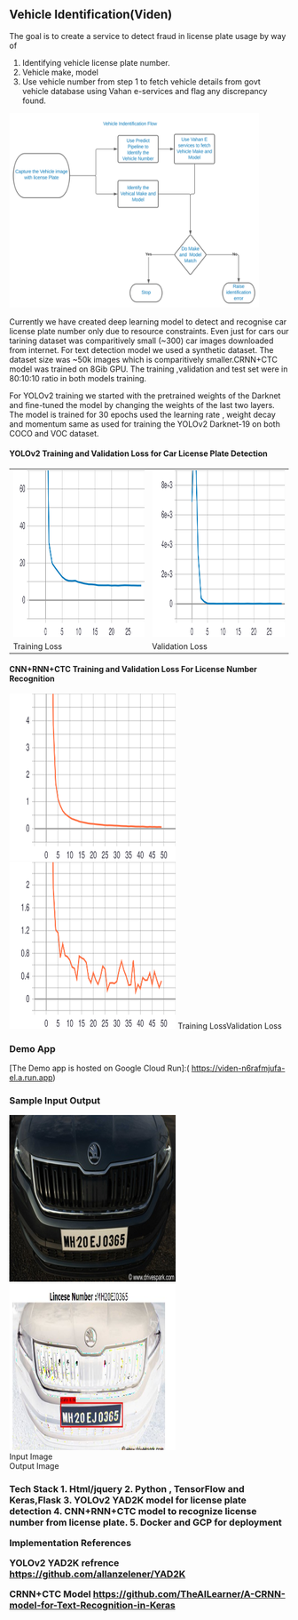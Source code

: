 
<h2>Vehicle Identification(Viden)</h2>

The goal is to create a service to detect fraud in license plate usage by way of 
1. Identifying vehicle  license plate number.
2. Vehicle make, model 
3. Use vehicle number from step 1 to fetch vehicle details from govt vehicle database 
   using Vahan e-services and flag any discrepancy found.
  
  <img src="img/flow.svg" width="450" height="350">                 

Currently we have created deep learning model to detect and recognise car license plate number only due to resource constraints.
Even just for cars our tarining dataset was comparitively small (~300) car images downloaded from internet. For text detection 
model we used a synthetic dataset. The dataset size was ~50k images which is comparitively smaller.CRNN+CTC model was trained 
on 8Gib GPU. The training ,validation and test set were in 80:10:10 ratio in both models training. 

For YOLOv2 training we started with the pretrained weights of the Darknet and fine-tuned the model by changing the weights of 
the last two layers. The model is trained for 30 epochs used the learning rate , weight decay and momentum  same as used for 
training the YOLOv2 Darknet-19 on both COCO and VOC dataset.

<h4>YOLOv2 Training and Validation Loss for Car License Plate Detection</h4>
<table>
<tr><td><img src="img/loss.svg" width="300" height="300"> </td>
  <td> <img src="img/val_loss.svg" width="300" height="300"> </td>
</tr>
   <tr><td>Training Loss</td><td>Validation Loss</td></tr>
</table>


<h4>CNN+RNN+CTC Training and Validation Loss For License Number Recognition</h4>

<tr><td><img src="img/loss_CRNN.svg" width="300" height="300">  </td>
  <td> <img src="img/val_loss_CRNN.svg" width="300" height="300">  </td>
</tr>
   <tr><td>Training Loss</td><td>Validation Loss</td></tr>
</table>         
 
<h3>Demo App</h3>

[The Demo app is hosted on Google Cloud Run]:( https://viden-n6rafmjufa-el.a.run.app)

<h3>Sample Input Output</h3>
<div>
<div class="row">
<div class="column"><img src="test_sample_img/2.JPG" width="300" height="300"> </div>
<div class="column"><img src="test_sample_img/Sample_output.JPG" width="300" height="300"> 
</div>
</div>
<div class="row">
<div class="column">Input Image</div>
<div class="column">Output Image</div>
</div>
</div>

 
 
 
<h3>Tech Stack
1. Html/jquery
2. Python , TensorFlow and Keras,Flask
3. YOLOv2 YAD2K model for license plate detection
4. CNN+RNN+CTC model to recognize license number from license plate.
5. Docker and GCP for deployment


Implementation References


YOLOv2 YAD2K refrence https://github.com/allanzelener/YAD2K

CRNN+CTC Model https://github.com/TheAILearner/A-CRNN-model-for-Text-Recognition-in-Keras
